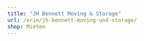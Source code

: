 ```yaml
---
title: "JH Bennett Moving & Storage"
url: /erie/jh-bennett-moving-und-storage/
shop: Mieten
---
```

